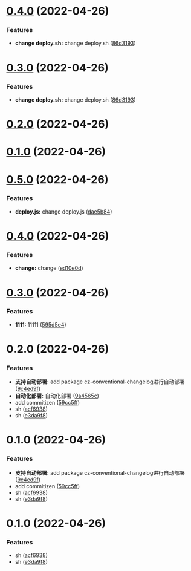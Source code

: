 # [0.4.0](https://github.com/Joyee/vue_app/compare/v0.1.0...v0.4.0) (2022-04-26)


### Features

* **change deploy.sh:** change deploy.sh ([86d3193](https://github.com/Joyee/vue_app/commit/86d3193acb87dfee5d47f274c6573216510ebf42))



# [0.3.0](https://github.com/Joyee/vue_app/compare/v0.1.0...v0.3.0) (2022-04-26)


### Features

* **change deploy.sh:** change deploy.sh ([86d3193](https://github.com/Joyee/vue_app/commit/86d3193acb87dfee5d47f274c6573216510ebf42))



# [0.2.0](https://github.com/Joyee/vue_app/compare/v0.1.0...v0.2.0) (2022-04-26)



# [0.1.0](https://github.com/Joyee/vue_app/compare/v0.5.0...v0.1.0) (2022-04-26)



# [0.5.0](https://github.com/Joyee/vue_app/compare/v0.4.0...v0.5.0) (2022-04-26)


### Features

* **deploy.js:** change deploy.js ([dae5b84](https://github.com/Joyee/vue_app/commit/dae5b847b8f07b2b43f2463362bd36f5c825299f))



# [0.4.0](https://github.com/Joyee/vue_app/compare/v0.3.0...v0.4.0) (2022-04-26)


### Features

* **change:** change ([ed10e0d](https://github.com/Joyee/vue_app/commit/ed10e0d774420e74ca1da670bdf3fbb5ae69f371))



# [0.3.0](https://github.com/Joyee/vue_app/compare/v0.2.0...v0.3.0) (2022-04-26)


### Features

* **1111:** 11111 ([595d5e4](https://github.com/Joyee/vue_app/commit/595d5e4fcabbe6ab3384f8978389280ebc19216a))



# 0.2.0 (2022-04-26)


### Features

* **支持自动部署:** add package cz-conventional-changelog进行自动部署 ([9c4ed9f](https://github.com/Joyee/vue_app/commit/9c4ed9f14a3d71137afe5ca90c67b9535b476746))
* **自动化部署:** 自动化部署 ([9a4565c](https://github.com/Joyee/vue_app/commit/9a4565ca4070aa1627ecce672acac14fa43965bb))
* add commitizen ([59cc5ff](https://github.com/Joyee/vue_app/commit/59cc5ff63670e3ef22d2383ceae621a7f0ab4120))
* sh ([acf6938](https://github.com/Joyee/vue_app/commit/acf693856a268ea0321d71965ffd6a0cdc489cf7))
* sh ([e3da9f8](https://github.com/Joyee/vue_app/commit/e3da9f844e0b8a776bfb9b645161e7a9a9709b50))



# 0.1.0 (2022-04-26)


### Features

* **支持自动部署:** add package cz-conventional-changelog进行自动部署 ([9c4ed9f](https://github.com/Joyee/vue_app/commit/9c4ed9f14a3d71137afe5ca90c67b9535b476746))
* add commitizen ([59cc5ff](https://github.com/Joyee/vue_app/commit/59cc5ff63670e3ef22d2383ceae621a7f0ab4120))
* sh ([acf6938](https://github.com/Joyee/vue_app/commit/acf693856a268ea0321d71965ffd6a0cdc489cf7))
* sh ([e3da9f8](https://github.com/Joyee/vue_app/commit/e3da9f844e0b8a776bfb9b645161e7a9a9709b50))



# 0.1.0 (2022-04-26)


### Features

* sh ([acf6938](https://github.com/Joyee/vue_app/commit/acf693856a268ea0321d71965ffd6a0cdc489cf7))
* sh ([e3da9f8](https://github.com/Joyee/vue_app/commit/e3da9f844e0b8a776bfb9b645161e7a9a9709b50))



